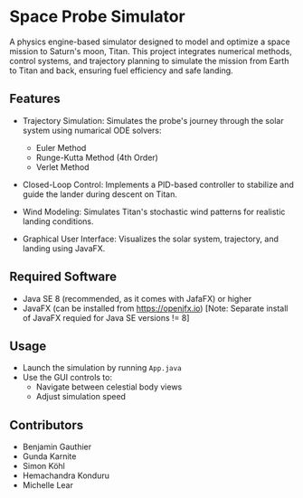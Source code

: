 # Space Probe Simulator

A physics engine-based simulator designed to model and optimize a space mission to Saturn's moon, Titan. This project integrates numerical methods, control systems, and trajectory planning to simulate the mission from Earth to Titan and back, ensuring fuel efficiency and safe landing.

## Features

* Trajectory Simulation: Simulates the probe's journey through the solar system using numarical ODE solvers:

  * Euler Method
  * Runge-Kutta Method (4th Order)
  * Verlet Method

* Closed-Loop Control: Implements a PID-based controller to stabilize and guide the lander during descent on Titan.

* Wind Modeling: Simulates Titan's stochastic wind patterns for realistic landing conditions.

* Graphical User Interface: Visualizes the solar system, trajectory, and landing using JavaFX.

## Required Software

* Java SE 8 (recommended, as it comes with JafaFX) or higher
* JavaFX (can be installed from https://openjfx.io) [Note: Separate install of JavaFX requied for Java SE versions != 8]

## Usage

* Launch the simulation by running `App.java`
* Use the GUI controls to:
  * Navigate between celestial body views
  * Adjust simulation speed

## Contributors

- Benjamin Gauthier
- Gunda Karnite
- Simon Köhl
- Hemachandra Konduru
- Michelle Lear
